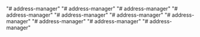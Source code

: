 "# address-manager" 
"# address-manager" 
"# address-manager" 
"# address-manager" 
"# address-manager" 
"# address-manager" 
"# address-manager" 
"# address-manager" 
"# address-manager" 
"# address-manager" 
